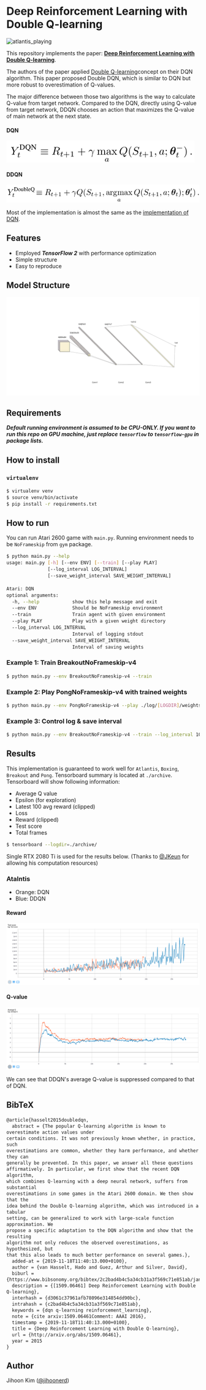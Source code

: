 # Deep Reinforcement Learning with Double Q-learning

![atlantis_playing](/assets/atlantis.gif)

This repository implements the paper: **[Deep Reinforcement Learning with Double Q-learning](https://arxiv.org/abs/1509.06461)**.

The authors of the paper applied [Double Q-learning](https://papers.nips.cc/paper/3964-double-q-learning)concept on their DQN algorithm. This paper proposed Double DQN, which is similar to DQN but more robust to overestimation of Q-values.

The major difference between those two algorithms is the way to calculate Q-value from target network. Compared to the DQN, directly using Q-value from target network, DDQN chooses an action that maximizes the Q-value of main network at the next state.

#### DQN
![dqn_y_target](/assets/y_dqn.png)

#### DDQN
![ddqn_y_target](/assets/y_ddqn.png)

Most of the implementation is almost the same as the [implementation of DQN](https://github.com/jihoonerd/Human-level-control-through-deep-reinforcement-learning).

## Features

* Employed ***TensorFlow 2*** with performance optimization
* Simple structure
* Easy to reproduce

## Model Structure

![nn.svg](/assets/nn.svg)

## Requirements

***Default running environment is assumed to be CPU-ONLY. If you want to run this repo on GPU machine, just replace `tensorflow` to `tensorflow-gpu` in package lists.***

## How to install

### `virtualenv`

```bash
$ virtualenv venv
$ source venv/bin/activate
$ pip install -r requirements.txt
```

## How to run

You can run Atari 2600 game with `main.py`. Running environment needs to be `NoFrameskip` from `gym` package.

```bash
$ python main.py --help
usage: main.py [-h] [--env ENV] [--train] [--play PLAY]
               [--log_interval LOG_INTERVAL]
               [--save_weight_interval SAVE_WEIGHT_INTERVAL]

Atari: DQN
optional arguments:
  -h, --help            show this help message and exit
  --env ENV             Should be NoFrameskip environment
  --train               Train agent with given environment
  --play PLAY           Play with a given weight directory
  --log_interval LOG_INTERVAL
                        Interval of logging stdout
  --save_weight_interval SAVE_WEIGHT_INTERVAL
                        Interval of saving weights
```

### Example 1: Train BreakoutNoFrameskip-v4

``` bash
$ python main.py --env BreakoutNoFrameskip-v4 --train
```

### Example 2: Play PongNoFrameskip-v4 with trained weights

```bash
$ python main.py --env PongNoFrameskip-v4 --play ./log/[LOGDIR]/weights
```

### Example 3: Control log & save interval

```bash
$ python main.py --env BreakoutNoFrameskip-v4 --train --log_interval 100 --save_weight_interval 1000
```

## Results

This implementation is guaranteed to work well for `Atlantis`, `Boxing`, `Breakout` and `Pong`. Tensorboard summary is located at `./archive`. Tensorboard will show following information:

* Average Q value
* Epsilon (for exploration)
* Latest 100 avg reward (clipped)
* Loss
* Reward (clipped)
* Test score
* Total frames

```bash
$ tensorboard --logdir=./archive/
```

Single RTX 2080 Ti is used for the results below. (Thanks to [@JKeun](https://github.com/JKeun) for allowing his computation resources)

### Atalntis

* Orange: DQN
* Blue: DDQN

#### Reward

![atlantis](/assets/atlantis_result.png)

#### Q-value

![atlantis_Q](/assets/DDQN_Q-value.png)

We can see that DDQN's average Q-value is suppressed compared to that of DQN.

## BibTeX

```
@article{hasselt2015doubledqn,
  abstract = {The popular Q-learning algorithm is known to overestimate action values under
certain conditions. It was not previously known whether, in practice, such
overestimations are common, whether they harm performance, and whether they can
generally be prevented. In this paper, we answer all these questions
affirmatively. In particular, we first show that the recent DQN algorithm,
which combines Q-learning with a deep neural network, suffers from substantial
overestimations in some games in the Atari 2600 domain. We then show that the
idea behind the Double Q-learning algorithm, which was introduced in a tabular
setting, can be generalized to work with large-scale function approximation. We
propose a specific adaptation to the DQN algorithm and show that the resulting
algorithm not only reduces the observed overestimations, as hypothesized, but
that this also leads to much better performance on several games.},
  added-at = {2019-11-18T11:40:13.000+0100},
  author = {van Hasselt, Hado and Guez, Arthur and Silver, David},
  biburl = {https://www.bibsonomy.org/bibtex/2c2bad4b4c5a34cb31a3f569c71e851ab/jan.hofmann1},
  description = {[1509.06461] Deep Reinforcement Learning with Double Q-learning},
  interhash = {d3061c37961afb78096e314854dd90bc},
  intrahash = {c2bad4b4c5a34cb31a3f569c71e851ab},
  keywords = {dqn q-learning reinforcement_learning},
  note = {cite arxiv:1509.06461Comment: AAAI 2016},
  timestamp = {2019-11-18T11:40:13.000+0100},
  title = {Deep Reinforcement Learning with Double Q-learning},
  url = {http://arxiv.org/abs/1509.06461},
  year = 2015
}
```

## Author
Jihoon Kim ([@jihoonerd](https://github.com/jihoonerd))
